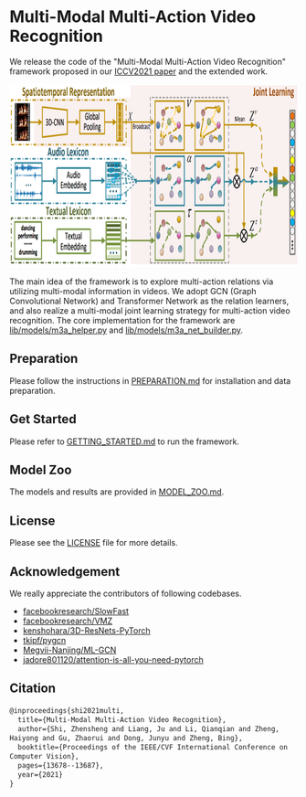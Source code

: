 # Multi-Modal Multi-Action Video Recognition

We release the code of the "Multi-Modal Multi-Action Video Recognition" framework proposed in our [ICCV2021 paper](https://openaccess.thecvf.com/content/ICCV2021/papers/Shi_Multi-Modal_Multi-Action_Video_Recognition_ICCV_2021_paper.pdf) and the extended work. 

<div align="center">
  <img src="./framework.png" height="320px"/> 
</div>

The main idea of the framework is to explore multi-action relations via utilizing multi-modal information in videos. We adopt GCN (Graph Convolutional Network) and Transformer Network as the relation learners, and also realize a multi-modal joint learning strategy for multi-action video recognition. The core implementation for the framework are [lib/models/m3a_helper.py](lib/models/m3a_helper.py) and [lib/models/m3a_net_builder.py](lib/models/m3a_net_builder.py).

## Preparation
Please follow the instructions in [PREPARATION.md](PREPARATION.md) for installation and data preparation.

## Get Started
Please refer to [GETTING_STARTED.md](GETTING_STARTED.md) to run the framework.

## Model Zoo
The models and results are provided in [MODEL_ZOO.md](MODEL_ZOO.md).

## License
Please see the [LICENSE](LICENSE) file for more details.

## Acknowledgement
We really appreciate the contributors of following codebases.

- [facebookresearch/SlowFast](https://github.com/facebookresearch/SlowFast)
- [facebookresearch/VMZ](https://github.com/facebookresearch/VMZ)
- [kenshohara/3D-ResNets-PyTorch](https://github.com/kenshohara/3D-ResNets-PyTorch)
- [tkipf/pygcn](https://github.com/tkipf/pygcn)
- [Megvii-Nanjing/ML-GCN](https://github.com/Megvii-Nanjing/ML-GCN)
- [jadore801120/attention-is-all-you-need-pytorch](https://github.com/jadore801120/attention-is-all-you-need-pytorch)

## Citation

```
@inproceedings{shi2021multi,
  title={Multi-Modal Multi-Action Video Recognition},
  author={Shi, Zhensheng and Liang, Ju and Li, Qianqian and Zheng, Haiyong and Gu, Zhaorui and Dong, Junyu and Zheng, Bing},
  booktitle={Proceedings of the IEEE/CVF International Conference on Computer Vision},
  pages={13678--13687},
  year={2021}
}
```
